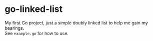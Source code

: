 # go-linked-list

My first Go project, just a simple doubly linked list to help me gain my bearings. <br>
See `example.go` for how to use.
